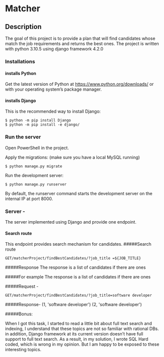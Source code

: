 # Matcher

## Description

The goal of this project is to provide a plan that will find candidates whose match the job requirements and returns the best ones.
The project is written with python 3.10.5 using django framework 4.2.0


### Installations

#### installs Python

Get the latest version of Python at https://www.python.org/downloads/ or with your operating system’s package manager.

#### installs Django

This is the recommended way to install Django:

```
$ python -m pip install Django
$ python -m pip install -e django/
```

### Run the server

Open PowerShell in the project.

Apply the migrations: (make sure you have a local MySQL running)
```
$ python manage.py migrate
```

Run the development server:
```
$ python manage.py runserver
```
By default, the runserver command starts the development server on the internal IP at port 8000.

### Server - 
The server implemented using Django and provide one endpoint.



#### Search route

This endpoint provides search mechanism for candidates. 
#####Search route
```
GET/matcherProject/findBestCandidates/?job_title =${JOB_TITLE}
```

#####Response
The response is a list of candidates if there are ones

#####For example 
The response is a list of candidates if there are ones

#####Request - 
```
GET/matcherProject/findBestCandidates/?job_title=software developer
```
#####Response- 
(1, 'software developer')
(2, 'software developer')

#####Bonus:

When I got this task, I started to read a little bit about full text search and indexing,
I understand that these topics are not so familiar with rational DBs.
in addition, Django framework at its current version doesn’t have full support to full text search. 
As a result, in my solution, I wrote SQL Hard coded, which is wrong in my opinion.
But I am happy to be exposed to these interesting topics.

